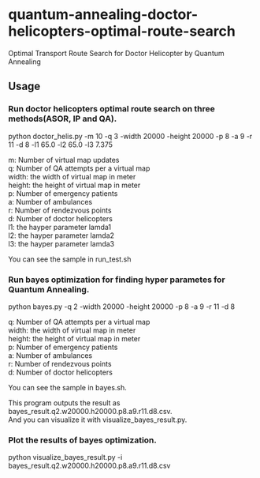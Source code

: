 # quantum-annealing-doctor-helicopters-optimal-route-search
Optimal Transport Route Search for Doctor Helicopter by Quantum Annealing

## Usage

### Run doctor helicopters optimal route search on three methods(ASOR, IP and QA).


python doctor_helis.py -m 10 -q 3 -width 20000 -height 20000 -p  8 -a  9 -r 11 -d  8 -l1 65.0 -l2 65.0 -l3 7.375

m: Number of virtual map updates  
q: Number of QA attempts per a virtual map  
width: the width of virtual map in meter   
height: the height of virtual map in meter  
p: Number of emergency patients  
a: Number of ambulances  
r: Number of rendezvous points  
d: Number of doctor helicopters  
l1: the hayper parameter lamda1  
l2: the hayper parameter lamda2  
l3: the hayper parameter lamda3  

You can see the sample in run_test.sh  


### Run bayes optimization for finding hyper parametes for Quantum Annealing.


python bayes.py -q 2 -width 20000 -height 20000 -p 8 -a 9 -r 11 -d 8

q: Number of QA attempts per a virtual map  
width: the width of virtual map in meter   
height: the height of virtual map in meter  
p: Number of emergency patients  
a: Number of ambulances  
r: Number of rendezvous points  
d: Number of doctor helicopters  

You can see the sample in bayes.sh.  

This program outputs the result as bayes_result.q2.w20000.h20000.p8.a9.r11.d8.csv.  
And you can visualize it with visualize_bayes_result.py.  




### Plot the results of bayes optimization.


python visualize_bayes_result.py -i bayes_result.q2.w20000.h20000.p8.a9.r11.d8.csv




